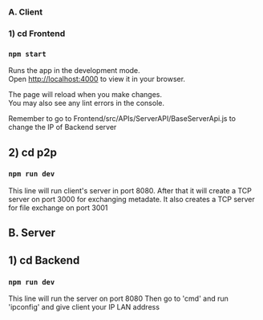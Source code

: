 ### A. Client

### 1) cd Frontend

### `npm start`

Runs the app in the development mode.\
Open [http://localhost:4000](http://localhost:4000) to view it in your browser.

The page will reload when you make changes.\
You may also see any lint errors in the console.

Remember to go to Frontend/src/APIs/ServerAPI/BaseServerApi.js to change the IP of Backend server

## 2) cd p2p

### `npm run dev`

This line will run client's server in port 8080. After that it will create a TCP server on port 3000 for exchanging metadate. It also creates a TCP server for file exchange on port 3001

## B. Server

## 1) cd Backend

### `npm run dev`

This line will run the server on port 8080
Then go to 'cmd' and run 'ipconfig' and give client your IP LAN address